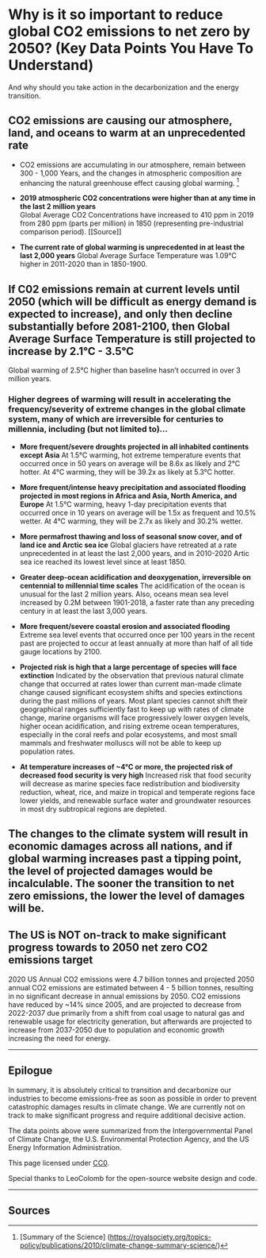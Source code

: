 # Why is it so important to reduce global CO2 emissions to net zero by 2050? (Key Data Points You Have To Understand)

And why should you take action in the decarbonization and the energy transition.

## CO2 emissions are causing our atmosphere, land, and oceans to warm at an unprecedented rate

* CO2 emissions are accumulating in our atmosphere, remain between 300 - 1,000 Years, and the changes in atmospheric composition are enhancing the natural greenhouse effect causing global warming. [^1]

* **2019 atmospheric CO2 concentrations were higher than at any time in the last 2 million years**  
Global Average CO2 Concentrations have increased to 410 ppm in 2019 from 280 ppm (parts per million) in 1850 (representing pre-industrial comparison period). [[Source]] 

* **The current rate of global warming is unprecedented in at least the last 2,000 years**
Global Average Surface Temperature was 1.09°C  higher in 2011-2020 than in 1850-1900. 

## If C02 emissions remain at current levels until 2050 (which will be difficult as energy demand is expected to increase), and only then decline substantially before 2081-2100, then Global Average Surface Temperature is still projected to increase by 2.1°C - 3.5°C
Global warming of 2.5°C higher than baseline hasn’t occurred in over 3 million years.

### Higher degrees of warming will result in accelerating the frequency/severity of extreme changes in the global climate system, many of which are irreversible for centuries to millennia, including (but not limited to)…

* **More frequent/severe droughts projected in all inhabited continents except Asia**
At 1.5°C warming, hot extreme temperature events that occurred once in 50 years on average will be 8.6x as likely and 2°C hotter. At 4°C warming, they will be 39.2x as likely at 5.3°C hotter.

* **More frequent/intense heavy precipitation and associated flooding projected in most regions in Africa and Asia, North America, and Europe**
At 1.5°C warming, heavy 1-day precipitation events that occurred once in 10 years on average will be 1.5x as frequent and 10.5% wetter. At 4°C warming, they will be 2.7x as likely and 30.2% wetter.

* **More permafrost thawing and loss of seasonal snow cover, and of land ice and Arctic sea ice**
Global glaciers have retreated at a rate unprecedented in at least the last 2,000 years, and in 2010-2020 Artic sea ice reached its lowest level since at least 1850.

* **Greater deep-ocean acidification and deoxygenation, irreversible on centennial to millennial time scales**
The acidification of the ocean is unusual for the last 2 million years. Also, oceans mean sea level increased by 0.2M between 1901-2018, a faster rate than any preceding century in at least the last 3,000 years.

* **More frequent/severe coastal erosion and associated flooding**
Extreme sea level events that occurred once per 100 years in the recent past are projected to occur at least annually at more than half of all tide gauge locations by 2100. 

* **Projected risk is high that a large percentage of species will face extinction**
Indicated by the observation that previous natural climate change that occurred at rates lower than current man-made climate change caused significant ecosystem shifts and species extinctions during the past millions of years. Most plant species cannot shift their geographical ranges sufficiently fast to keep up with rates of climate change, marine organisms will face progressively lower oxygen levels, higher ocean acidification, and rising extreme ocean temperatures, especially in the coral reefs and polar ecosystems, and most small mammals and freshwater molluscs will not be able to keep up population rates.

* **At temperature increases of ~4°C or more, the projected risk of decreased food security is very high**
Increased risk that food security will decrease as marine species face redistribution and biodiversity reduction, wheat, rice, and maize in tropical and temperate regions face lower yields, and renewable surface water and groundwater resources in most dry subtropical regions are depleted.

## The changes to the climate system will result in economic damages across all nations, and if global warming increases past a tipping point, the level of projected damages would be incalculable. The sooner the transition to net zero emissions, the lower the level of damages will be.

## The US is NOT on-track to make significant progress towards to 2050 net zero CO2 emissions target
2020 US Annual CO2 emissions were 4.7 billion tonnes and projected 2050 annual CO2 emissions are estimated between 4 - 5 billion tonnes, resulting in no significant decrease in annual emissions by 2050.  CO2 emissions have reduced by ~14% since 2005, and are projected to decrease from 2022-2037 due primarily from a shift from coal usage to natural gas and renewable usage for electricity generation, but afterwards are projected to increase from 2037-2050 due to population and economic growth increasing the need for energy. 

---

## Epilogue
In summary, it is absolutely critical to transition and decarbonize our industries to become emissions-free as soon as possible in order to prevent catastrophic damages results in climate change. We are currently not on track to make significant progress and require additional decisive action.

The data points above were summarized from the Intergovernmental Panel of Climate Change, the U.S. Environmental Protection Agency, and the US Energy Information Administration.

This page licensed under [CC0](https://creativecommons.org/publicdomain/zero/1.0/).

Special thanks to LeoColomb for the open-source website design and code.

---

## Sources
[^1]: [Summary of the Science] (https://royalsociety.org/topics-policy/publications/2010/climate-change-summary-science/)

